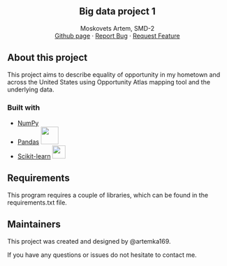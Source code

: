<p align="center">
  <h2 align="center">Big data project 1</h2>

  <p align="center">
    Moskovets Artem, SMD-2
    <br />
    <a href="https://github.com/artemka169/big_data_project_1">Github page</a>
    ·
    <a href="https://github.com/artemka169/big_data_project_1/issues">Report Bug</a>
    ·
    <a href="https://github.com/artemka169/big_data_project_1/pulls">Request Feature</a>
  </p>
</p>

<!-- ABOUT THE PROJECT -->
## About this project


This project aims to describe equality of opportunity in my hometown and across the United States using Opportunity Atlas mapping tool and the underlying
data.


### Built with
* [NumPy](https://numpy.org/doc//) <img src="https://cdn.worldvectorlogo.com/logos/numpy-1.svg" width="15">
* [Pandas](https://pandas.pydata.org/docs/) <img src="https://www.kindpng.com/picc/m/574-5747046_python-pandas-logo-transparent-hd-png-download.png" width="40">
* [Scikit-learn](https://scikit-learn.org/stable/) <img src="https://scikit-learn.org/stable/_static/scikit-learn-logo-small.png" width="30">

<!-- Requirements -->

## Requirements
This program requires a couple of libraries, which can be found in the requirements.txt file.

<!-- Maintainers -->

## Maintainers
This project was created and designed by @artemka169.

If you have any questions or issues do not hesitate to contact me.